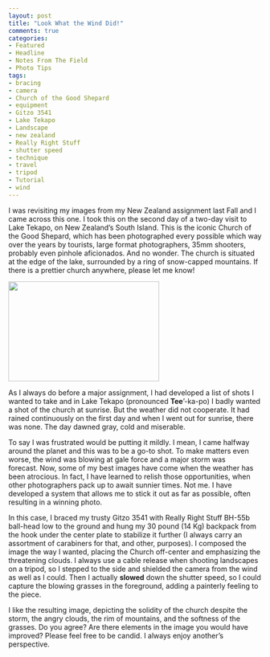 ```yaml
---
layout: post
title: "Look What the Wind Did!"
comments: true
categories:
- Featured
- Headline
- Notes From The Field
- Photo Tips
tags:
- bracing
- camera
- Church of the Good Shepard
- equipment
- Gitzo 3541
- Lake Tekapo
- Landscape
- new zealand
- Really Right Stuff
- shutter speed
- technique
- travel
- tripod
- Tutorial
- wind
---
```

I was revisiting my images from my New Zealand assignment last Fall and I came across this one. I took this on the second day of a two-day visit to Lake Tekapo, on New Zealand’s South Island. This is the iconic Church of the Good Shepard, which has been photographed every possible which way over the years by tourists, large format photographers, 35mm shooters, probably even pinhole aficionados. And no wonder. The church is situated at the edge of the lake, surrounded by a ring of snow-capped mountains. If there is a prettier church anywhere, please let me know!

<a href="http://blog.lesterpickerphoto.com/wp-content/uploads/2011/05/Tekapo-Church.jpg"><img class="aligncenter size-medium wp-image-1125" title="Tekapo Church" src="http://blog.lesterpickerphoto.com/wp-content/uploads/2011/05/Tekapo-Church-300x199.jpg" alt="" width="300" height="199" /></a>

As I always do before a major assignment, I had developed a list of shots I wanted to take and in Lake Tekapo (pronounced <strong>Tee</strong>’-ka-po) I badly wanted a shot of the church at sunrise. But the weather did not cooperate. It had rained continuously on the first day and when I went out for sunrise, there was none. The day dawned gray, cold and miserable.

To say I was frustrated would be putting it mildly. I mean, I came halfway around the planet and this was to be a go-to shot. To make matters even worse, the wind was blowing at gale force and a major storm was forecast. Now, some of my best images have come when the weather has been atrocious. In fact, I have learned to relish those opportunities, when other photographers pack up to await sunnier times. Not me. I have developed a system that allows me to stick it out as far as possible, often resulting in a winning photo.

In this case, I braced my trusty Gitzo 3541 with Really Right Stuff BH-55b ball-head low to the ground and hung my 30 pound (14 Kg) backpack from the hook under the center plate to stabilize it further (I always carry an assortment of carabiners for that, and other, purposes). I composed the image the way I wanted, placing the Church off-center and emphasizing the threatening clouds. I always use a cable release when shooting landscapes on a tripod, so I stepped to the side and shielded the camera from the wind as well as I could. Then I actually <strong>slowed</strong> down the shutter speed, so I could capture the blowing grasses in the foreground, adding a painterly feeling to the piece.

I like the resulting image, depicting the solidity of the church despite the storm, the angry clouds, the rim of mountains, and the softness of the grasses. Do you agree? Are there elements in the image you would have improved? Please feel free to be candid. I always enjoy another’s perspective.